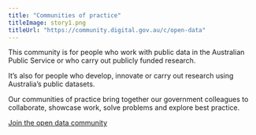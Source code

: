 ```yaml
---
title: "Communities of practice"
titleImage: story1.png
titleUrl: "https://community.digital.gov.au/c/open-data"
---
```

<p>This community is for people who work with public data in the Australian Public Service or who carry out publicly funded research.</p>

<p>It’s also for people who develop, innovate or carry out research using Australia’s public datasets.</p>

<p>Our communities of practice bring together our government colleagues to collaborate, showcase work, solve problems and explore best practice.</p>

<a href="https://community.digital.gov.au/c/open-data" title="Join the open data community">Join the open data community</a>